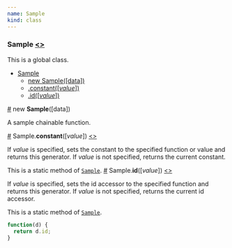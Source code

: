 ```yaml
---
name: Sample
kind: class
---
```


<a name="Sample"></a>

### **Sample** [<>](https://github.com/d3plus/d3plus-project-template/blob/master/src/Sample.js#L3)


This is a global class.

* [Sample](#Sample)
    * [new Sample([data])](#new_Sample_new)
    * [.constant([*value*])](#Sample.constant)
    * [.id([*value*])](#Sample.id)

<a name="new_Sample_new" href="#new_Sample_new">#</a> new **Sample**([data])

A sample chainable function.



<a name="Sample.constant" href="#Sample.constant">#</a> Sample.**constant**([*value*]) [<>](https://github.com/d3plus/d3plus-project-template/blob/master/src/Sample.js#L27)

If *value* is specified, sets the constant to the specified function or value and returns this generator. If *value* is not specified, returns the current constant.


This is a static method of [<code>Sample</code>](#Sample).
<a name="Sample.id" href="#Sample.id">#</a> Sample.**id**([*value*]) [<>](https://github.com/d3plus/d3plus-project-template/blob/master/src/Sample.js#L42)

If *value* is specified, sets the id accessor to the specified function and returns this generator. If *value* is not specified, returns the current id accessor.


This is a static method of [<code>Sample</code>](#Sample).


```js
function(d) {
  return d.id;
}
```
